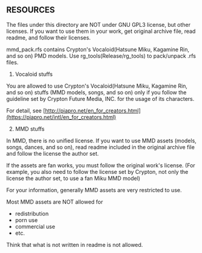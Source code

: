## RESOURCES

The files under this directory are NOT under GNU GPL3 license, but other licenses.
If you want to use them in your work, get original archive file, read readme,
and follow their licenses.

mmd_pack.rfs contains Crypton's Vocaloid(Hatsune Miku, Kagamine Rin, and so on) PMD models.
Use rg_tools(Release/rg_tools) to pack/unpack .rfs files.

1. Vocaloid stuffs

You are allowed to use Crypton's Vocaloid(Hatsune Miku, Kagamine Rin, and so on)
stuffs (MMD models, songs, and so on) only if you follow the guideline set by
Crypton Future Media, INC. for the usage of its characters.

For detail, see [http://piapro.net/en_for_creators.html](https://piapro.net/intl/en_for_creators.html)


2. MMD stuffs

In MMD, there is no unified license. If you want to use MMD assets (models,
songs, dances, and so on), read readme included in the original archive file
and follow the license the author set.

If the assets are fan works, you must follow the original work's license. (For
example, you also need to follow the license set by Crypton, not only the
license the author set, to use a fan Miku MMD model)

For your information, generally MMD assets are very restricted to use.

Most MMD assets are NOT allowed for
- redistribution
- porn use
- commercial use
- etc.

Think that what is not written in readme is not allowed.
